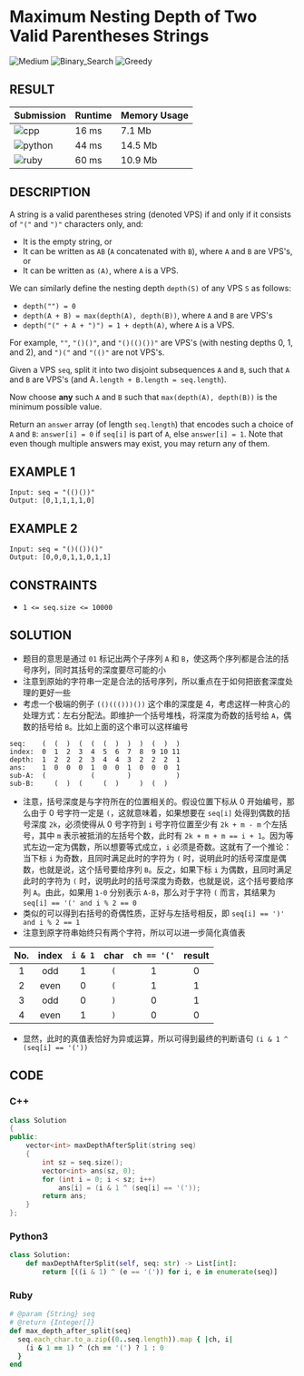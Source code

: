 # Maximum Nesting Depth of Two Valid Parentheses Strings

![Medium](https://img.shields.io/badge/-Medium-f0ad4e.svg) ![Binary_Search](https://img.shields.io/badge/二分查找-Binary_Search-007ec6.svg) ![Greedy](https://img.shields.io/badge/贪心-Greedy-007ec6.svg)

## RESULT

| Submission                                                         | Runtime | Memory Usage |
| ------------------------------------------------------------------ | ------- | ------------ |
| ![cpp](https://img.shields.io/badge/leetcode1111-cpp-f34b7d.svg)   | 16 ms   | 7.1 Mb       |
| ![python](https://img.shields.io/badge/leetcode1111-py-3572A5.svg) | 44 ms   | 14.5 Mb      |
| ![ruby](https://img.shields.io/badge/leetcode1111-rb-701516.svg)   | 60 ms   | 10.9 Mb      |

## DESCRIPTION

A string is a valid parentheses string (denoted VPS) if and only if it consists of `"("` and `")"` characters only, and:

* It is the empty string, or
* It can be written as `AB` (`A` concatenated with `B`), where `A` and `B` are VPS's, or
* It can be written as `(A)`, where `A` is a VPS.

We can similarly define the nesting depth `depth(S)` of any VPS `S` as follows:

* `depth("") = 0`
* `depth(A + B) = max(depth(A), depth(B))`, where `A` and `B` are VPS's
* `depth("(" + A + ")") = 1 + depth(A)`, where `A` is a VPS.

For example, `""`, `"()()"`, and `"()(()())"` are VPS's (with nesting depths 0, 1, and 2), and `")("` and `"(()"` are not VPS's.

Given a VPS `seq`, split it into two disjoint subsequences `A` and `B`, such that `A` and `B` are VPS's (and A`.length + B.length = seq.length`).

Now choose **any** such `A` and `B` such that `max(depth(A), depth(B))` is the minimum possible value.

Return an `answer` array (of length `seq.length`) that encodes such a choice of `A` and `B`: `answer[i] = 0` if `seq[i]` is part of `A`, else `answer[i] = 1`. Note that even though multiple answers may exist, you may return any of them.

## EXAMPLE 1

```plain
Input: seq = "(()())"
Output: [0,1,1,1,1,0]
```

## EXAMPLE 2

```plain
Input: seq = "()(())()"
Output: [0,0,0,1,1,0,1,1]
```

## CONSTRAINTS

* `1 <= seq.size <= 10000`

## SOLUTION

* 题目的意思是通过 `01` 标记出两个子序列 `A` 和 `B`，使这两个序列都是合法的括号序列，同时其括号的深度要尽可能的小
* 注意到原始的字符串一定是合法的括号序列，所以重点在于如何把嵌套深度处理的更好一些
* 考虑一个极端的例子 `(()((()))())` 这个串的深度是 4，考虑这样一种贪心的处理方式：左右分配法。即维护一个括号堆栈，将深度为奇数的括号给 `A`，偶数的括号给 `B`。比如上面的这个串可以这样编号

```plain
seq:    (  (  )  (  (  (  )  )  )  (  )  )
index:  0  1  2  3  4  5  6  7  8  9 10 11
depth:  1  2  2  2  3  4  4  3  2  2  2  1
ans:    1  0  0  0  1  0  0  1  0  0  0  1
sub-A:  (           (        )           )
sub-B:     (  )  (     (  )     )  (  )
```

* 注意，括号深度是与字符所在的位置相关的。假设位置下标从 0 开始编号，那么由于 0 号字符一定是 `(`，这就意味着，如果想要在 `seq[i]` 处得到偶数的括号深度 `2k`，必须使得从 0 号字符到 `i` 号字符位置至少有 `2k + m - m` 个左括号，其中 `m` 表示被抵消的左括号个数，此时有 `2k + m + m == i + 1`。因为等式左边一定为偶数，所以想要等式成立，`i` 必须是奇数。这就有了一个推论：当下标 `i` 为奇数，且同时满足此时的字符为 `(` 时，说明此时的括号深度是偶数，也就是说，这个括号要给序列 `B`。反之，如果下标 `i` 为偶数，且同时满足此时的字符为 `(` 时，说明此时的括号深度为奇数，也就是说，这个括号要给序列 `A`。由此，如果用 `1-0` 分别表示 `A-B`，那么对于字符 `(` 而言，其结果为 `seq[i] == '(' and i % 2 == 0`
* 类似的可以得到右括号的奇偶性质，正好与左括号相反，即 `seq[i] == ')' and i % 2 == 1`
* 注意到原字符串始终只有两个字符，所以可以进一步简化真值表

|  No.  | index | `i & 1` | char  | `ch == '('` | result |
| :---: | :---: | :-----: | :---: | :---------: | :----: |
|   1   |  odd  |    1    |  `(`  |      1      |   0    |
|   2   | even  |    0    |  `(`  |      1      |   1    |
|   3   |  odd  |    0    |  `)`  |      0      |   1    |
|   4   | even  |    1    |  `)`  |      0      |   0    |

* 显然，此时的真值表恰好为异或运算，所以可得到最终的判断语句 `(i & 1 ^ (seq[i] == '('))`

## CODE

### C++

```cpp
class Solution
{
public:
    vector<int> maxDepthAfterSplit(string seq)
    {
        int sz = seq.size();
        vector<int> ans(sz, 0);
        for (int i = 0; i < sz; i++)
            ans[i] = (i & 1 ^ (seq[i] == '('));
        return ans;
    }
};
```

### Python3

```python
class Solution:
    def maxDepthAfterSplit(self, seq: str) -> List[int]:
        return [((i & 1) ^ (e == '(')) for i, e in enumerate(seq)]
```

### Ruby

```ruby
# @param {String} seq
# @return {Integer[]}
def max_depth_after_split(seq)
  seq.each_char.to_a.zip((0..seq.length)).map { |ch, i|
    (i & 1 == 1) ^ (ch == '(') ? 1 : 0
  }
end
```

